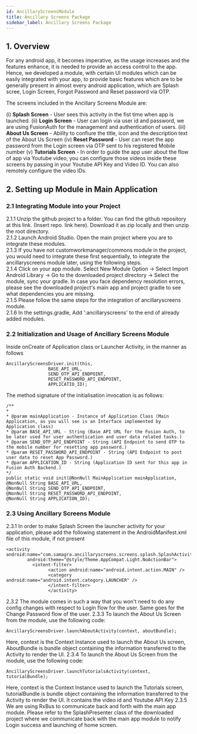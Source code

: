 ```yaml
---
id: AncillaryScreensModule
title: Ancillary Screens Package
sidebar_label: Ancillary Screens Package
---
```


## 1. Overview


For any android app, it becomes imperative, as the usage increases and the features enhance, it is needed to provide an access control to the app. Hence, we developed a module, with certain UI modules which can be easily integrated with your app, to provide basic features which are to be generally present in almost every android application, which are Splash scree, Login Screen, Forgot Password and Reset password via OTP.

The screens included in the Ancillary Screens Module are:

(i) **Splash Screen** - User sees this activity in the fist time when app is launched.
(ii) **Login Screen** - User can login via user id and password, we are using FusionAuth for the management and authentication of users.
(iii) **About Us Screen** - Ability to confiure the title, icon and the description text of the About Us Screen
(iv) **Reset Password** - User can reset the app password from the Login screen via OTP sent to his registered Mobile number
(v) **Tutorials Screen** - In order to guide the app user about the flow of app via Youtube video, you can configure those videos inside these screens by passing in your Youtube API Key and Video ID. You can also remotely configure the video IDs.

## 2. Setting up Module in Main Application

### 2.1 Integrating Module into your Project
2.1.1 Unzip the github project to a folder. You can find the github repository at this link. (Insert repo. link here). Download it as zip locally and then unzip the root directory.<br/>2.1.2 Launch Android Studio. Open the main project where you are to integrate these modules.<br/>
2.1.3 If you have not customworkmanager/commons module in the project, you would need to integrate these first sequentially, to integrate the ancillaryscreens module later, using the following steps.<br/>
2.1.4 Click on your app module. Select New Module Option -> Select Import Android Library -> Go to the downloaded project directory -> Select the module, sync your gradle. In case you face dependency resolution errors, please see the downloaded project's main app and project gradle to see what dependencies you are missing.<br/>
2.1.5 Please follow the same steps for the integration of ancillaryscreens module.<br/>
2.1.6 In the settings.gradle, Add ':ancillaryscreens' to the end of already added modules.<br/>

### 2.2 Initialization and Usage of Ancillary Screens Module

Inside onCreate of Application class or Launcher Activity, in the manner as follows
```
AncillaryScreensDriver.init(this,
                BASE_API_URL,
                SEND_OTP_API_ENDPOINT,
                RESET_PASSWORD_API_ENDPOINT,
                APPLICATIO_ID);
```
The method signature of the initialisation invocation is as follows:
```
/**
* 
* @param mainApplication - Instance of Application Class (Main Application, as you will see is an Interface implemented by
Application class)
* @param BASE_API_URL - String (Base API URL for the Fusion Auth, to be later used for user authentication and user data related tasks.)
* @param SEND_OTP_API_ENDPOINT - String (API Endpoint to send OTP to the mobile number for resetting app password.)
* @param RESET_PASSWORD_API_ENDPOINT - String (API Endpoint to post user data to reset App Password.)
* @param APPLICATION_ID - String (Application ID sent for this app in Fusion Auth Backend.)
*/
public static void init(@NonNull MainApplication mainApplication, 
@NonNull String BASE_API_URL, 
@NonNull String SEND_OTP_API_ENDPOINT, 
@NonNull String RESET_PASSWORD_API_ENDPOINT,
@NonNull String APPLICATION_ID);
```

### 2.3 Using Ancillary Screens Module
2.3.1 In order to make Splash Screen the launcher activity for your application, please add the following statement in the AndroidManifest.xml file of this module, if not present

```
<activity
android:name="com.samagra.ancillaryscreens.screens.splash.SplashActivity"
        android:theme="@style/Theme.AppCompat.Light.NoActionBar">
          <intent-filter>
                <action android:name="android.intent.action.MAIN" />
                <category android:name="android.intent.category.LAUNCHER" />
                </intent-filter>
                </activity>
 ```
 
2.3.2 The module comes in such a way that you won't need to do any config changes with respect to Login flow for the user. Same goes for the Change Password flow of the user.
2.3.3 To launch the About Us Screen from the module, use the following code:
```
AncillaryScreensDriver.launchAboutActivity(context, aboutBundle);
```
Here, context is the Context Instance used to launch the About Us screen, AboutBundle is bundle object containing the information transferred to the Activity to render the UI. 
2.3.4 To launch the About Us Screen from the module, use the following code:
```
AncillaryScreensDriver.launchTutorialsActivity(context, tutorialBundle);
```
Here, context is the Context Instance used to launch the Tutorials screen, tutorialBundle is bundle object containing the information transferred to the Activity to render the UI. It contains the video id and Youtube API Key 
2.3.5  We are using RxBus to communicate back and forth with the main app module. Please refer to the SplashPresenter class of the downloaded project where we communicate back with the main app module to notify Login success and launching of home screen.
